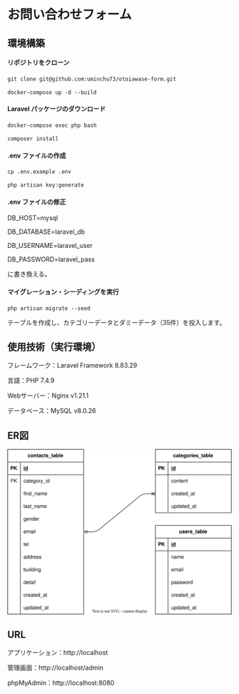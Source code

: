 # お問い合わせフォーム

## 環境構築

#### リポジトリをクローン


```
git clone git@github.com:uminchu73/otoiawase-form.git
```

```
docker-compose up -d --build
```

#### Laravel パッケージのダウンロード

```
docker-compose exec php bash
```

```
composer install
```

#### .env ファイルの作成

```
cp .env.example .env
```

```
php artisan key:generate
```

#### .env ファイルの修正

DB_HOST=mysql

DB_DATABASE=laravel_db

DB_USERNAME=laravel_user

DB_PASSWORD=laravel_pass

に書き換える。

#### マイグレーション・シーディングを実行

```
php artisan migrate --seed
```
テーブルを作成し、カテゴリーデータとダミーデータ（35件）を投入します。


## 使用技術（実行環境）

フレームワーク：Laravel Framework 8.83.29

言語：PHP 7.4.9

Webサーバー：Nginx v1.21.1

データベース：MySQL v8.0.26



## ER図

![お問い合わせフォームER図](src/assets/otoiawase-form.svg)


## URL

アプリケーション：http://localhost

管理画面：http://localhost/admin

phpMyAdmin：http://localhost:8080